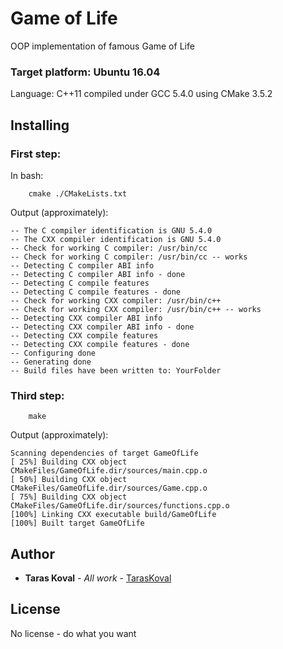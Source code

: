 # Game of Life
 
OOP implementation of famous Game of Life

### Target platform: Ubuntu 16.04

Language: C++11 compiled under GCC 5.4.0 using CMake 3.5.2

## Installing

### First step:

In bash:

```
    cmake ./CMakeLists.txt
```

Output (approximately):

```
-- The C compiler identification is GNU 5.4.0
-- The CXX compiler identification is GNU 5.4.0
-- Check for working C compiler: /usr/bin/cc
-- Check for working C compiler: /usr/bin/cc -- works
-- Detecting C compiler ABI info
-- Detecting C compiler ABI info - done
-- Detecting C compile features
-- Detecting C compile features - done
-- Check for working CXX compiler: /usr/bin/c++
-- Check for working CXX compiler: /usr/bin/c++ -- works
-- Detecting CXX compiler ABI info
-- Detecting CXX compiler ABI info - done
-- Detecting CXX compile features
-- Detecting CXX compile features - done
-- Configuring done
-- Generating done
-- Build files have been written to: YourFolder
```

### Third step:

```
    make
```

Output (approximately):

```
Scanning dependencies of target GameOfLife
[ 25%] Building CXX object CMakeFiles/GameOfLife.dir/sources/main.cpp.o
[ 50%] Building CXX object CMakeFiles/GameOfLife.dir/sources/Game.cpp.o
[ 75%] Building CXX object CMakeFiles/GameOfLife.dir/sources/functions.cpp.o
[100%] Linking CXX executable build/GameOfLife
[100%] Built target GameOfLife
```

## Author

* **Taras Koval** - *All work* - [TarasKoval](https://github.com/TarasKoval)

## License

No license - do what you want
